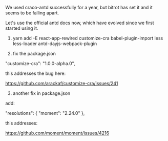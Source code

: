 We used craco-antd successfully for a year, but bitrot has set it and it seems to be falling apart.

Let's use the official antd docs now, which have evolved since we first started using it.

1.  yarn add -E react-app-rewired customize-cra babel-plugin-import less less-loader antd-dayjs-webpack-plugin

2. fix the package.json

"customize-cra": "1.0.0-alpha.0",

this addresses the bug here:

https://github.com/arackaf/customize-cra/issues/241

3. another fix in package.json

add:

 "resolutions": {
        "moment": "2.24.0"
    },

    
this addresses:

https://github.com/moment/moment/issues/4216